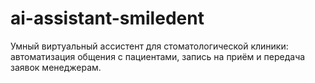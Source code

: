 # ai-assistant-smiledent
Умный виртуальный ассистент для стоматологической клиники: автоматизация общения с пациентами, запись на приём и передача заявок менеджерам.

